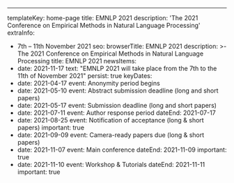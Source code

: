 ---
templateKey: home-page
title: EMNLP 2021
description: '<span class="avoid-breaks">The 2021 Conference</span> <span class="avoid-breaks">on Empirical Methods</span> <span class="avoid-breaks">in Natural Language Processing</span>'
extraInfo: 
  - 7th – 11th November 2021
seo:
  browserTitle: EMNLP 2021
  description: >-
    The 2021 Conference on Empirical Methods in Natural Language Processing
  title: EMNLP 2021
newsItems:
  - date: 2021-11-17
    text: "EMNLP 2021 will take place from the 7th to the 11th of November 2021"
    persist: true
keyDates:
  - date: 2021-04-17
    event: Anonymity period begins
  - date: 2021-05-10
    event: Abstract submission deadline (long and short papers)
  - date: 2021-05-17
    event: Submission deadline (long and short papers)
  - date: 2021-07-11
    event: Author response period
    dateEnd: 2021-07-17
  - date: 2021-08-25
    event: Notification of acceptance (long & short papers)
    important: true
  - date: 2021-09-09
    event: Camera-ready papers due (long & short papers)
  - date: 2021-11-07
    event: Main conference
    dateEnd: 2021-11-09
    important: true
  - date: 2021-11-10
    event: Workshop & Tutorials
    dateEnd: 2021-11-11
    important: true
